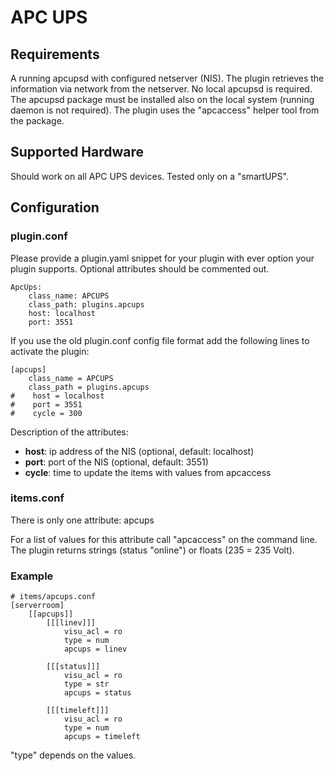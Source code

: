 # APC UPS

## Requirements

A running apcupsd with configured netserver (NIS). The plugin retrieves the information via network from the netserver. No local apcupsd is required.
The apcupsd package must be installed also on the local system (running daemon is not required). The plugin uses the "apcaccess" helper tool from the package.

## Supported Hardware

Should work on all APC UPS devices. Tested only on a "smartUPS".

## Configuration

### plugin.conf

Please provide a plugin.yaml snippet for your plugin with ever option your plugin supports. Optional attributes should be commented out.

```
ApcUps:
    class_name: APCUPS
    class_path: plugins.apcups
    host: localhost
    port: 3551
```

If you use the old plugin.conf config file format add the following lines to activate the plugin:

```
[apcups]
    class_name = APCUPS
    class_path = plugins.apcups
#    host = localhost
#    port = 3551
#    cycle = 300
```

Description of the attributes:

* __host__: ip address of the NIS (optional, default: localhost)
* __port__: port of the NIS (optional, default: 3551)
* __cycle__: time to update the items with values from apcaccess

### items.conf

There is only one attribute: apcups

For a list of values for this attribute call "apcaccess" on the command line. The plugin returns strings (status "online") or floats (235 =  235 Volt).

### Example

```
# items/apcups.conf
[serverroom]
    [[apcups]]
        [[[linev]]]
            visu_acl = ro
            type = num 
            apcups = linev

        [[[status]]]
            visu_acl = ro
            type = str        
            apcups = status

        [[[timeleft]]]
            visu_acl = ro
            type = num       
            apcups = timeleft
```
"type" depends on the values.

